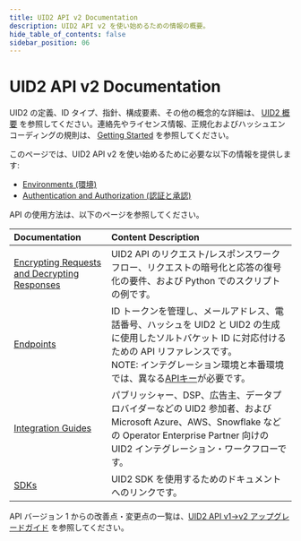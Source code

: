 ```yaml
---
title: UID2 API v2 Documentation
description: UID2 API v2 を使い始めるための情報の概要。
hide_table_of_contents: false
sidebar_position: 06
---
```


# UID2 API v2 Documentation

UID2 の定義、ID タイプ、指針、構成要素、その他の概念的な詳細は、 [UID2 概要](intro.md) を参照してください。連絡先やライセンス情報、正規化およびハッシュエンコーディングの規則は、 [Getting Started](/docs/category/getting-started) を参照してください。

このページでは、UID2 API v2 を使い始めるために必要な以下の情報を提供します:

- [Environments (環境)](#environments)
- [Authentication and Authorization (認証と承認)](#authentication-and-authorization)

API の使用方法は、以下のページを参照してください。

| Documentation                                                                               | Content Description                                                                                                                                                                             |
| :------------------------------------------------------------------------------------------ | :---------------------------------------------------------------------------------------------------------------------------------------------------------------------------------------------- |
| [Encrypting Requests and Decrypting Responses](getting-started/gs-encryption-decryption.md) | UID2 API のリクエスト/レスポンスワークフロー、リクエストの暗号化と応答の復号化の要件、および Python でのスクリプトの例です。                                                                          |
| [Endpoints](endpoints/summary-endpoints.md)                                                 | ID トークンを管理し、メールアドレス、電話番号、ハッシュを UID2 と UID2 の生成に使用したソルトバケット ID に対応付けるための API リファレンスです。<br/>NOTE: インテグレーション環境と本番環境では、異なる[APIキー](ref-info/glossary-uid.md#gl-api-key)が必要です。 |
| [Integration Guides](guides/summary-guides.md)                                              | パブリッシャー、DSP、広告主、データプロバイダーなどの UID2 参加者、および Microsoft Azure、AWS、Snowflake などの Operator Enterprise Partner 向けの UID2 インテグレーション・ワークフローです。 |
| [SDKs](sdks/summary-sdks.md)                                                                | UID2 SDK を使用するためのドキュメントへのリンクです。                                                                                                                                           |

API バージョン 1 からの改善点・変更点の一覧は、[UID2 API v1→v2 アップグレードガイド](https://github.com/IABTechLab/uid2docs/blob/main/api-ja/v2/upgrades/upgrade-guide.md) を参照してください。
